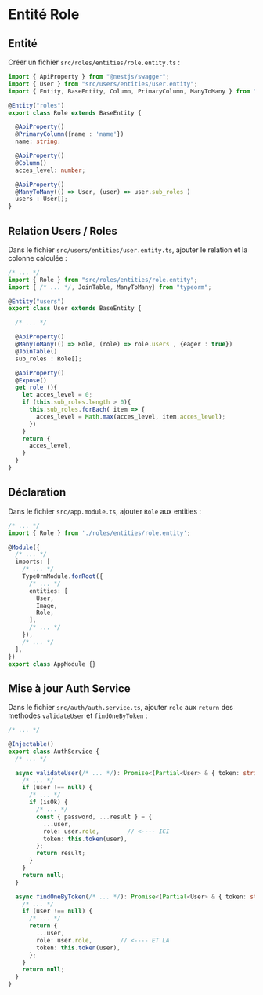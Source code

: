 # Entité Role

## Entité

Créer un fichier ```src/roles/entities/role.entity.ts``` : 

```ts
import { ApiProperty } from "@nestjs/swagger";
import { User } from "src/users/entities/user.entity";
import { Entity, BaseEntity, Column, PrimaryColumn, ManyToMany } from "typeorm";

@Entity("roles")
export class Role extends BaseEntity {

  @ApiProperty()
  @PrimaryColumn({name : 'name'})
  name: string;

  @ApiProperty()
  @Column()
  acces_level: number;

  @ApiProperty()
  @ManyToMany(() => User, (user) => user.sub_roles )
  users : User[];
}
```
## Relation Users / Roles

Dans le fichier ```src/users/entities/user.entity.ts```,  ajouter le relation et la colonne calculée :

```ts
/* ... */
import { Role } from "src/roles/entities/role.entity";
import { /* ... */, JoinTable, ManyToMany} from "typeorm";

@Entity("users")
export class User extends BaseEntity {

  /* ... */

  @ApiProperty()
  @ManyToMany(() => Role, (role) => role.users , {eager : true})
  @JoinTable()
  sub_roles : Role[];

  @ApiProperty()
  @Expose()
  get role (){
    let acces_level = 0;
    if (this.sub_roles.length > 0){
      this.sub_roles.forEach( item => {
        acces_level = Math.max(acces_level, item.acces_level);
      })
    }
    return {
      acces_level,
    }
  }
}
```

## Déclaration


Dans le fichier ```src/app.module.ts```, ajouter ```Role``` aux entities :

```ts
/* ... */
import { Role } from './roles/entities/role.entity';

@Module({
  /* ... */
  imports: [
    /* ... */
    TypeOrmModule.forRoot({
      /* ... */
      entities: [
        User,
        Image,
        Role,
      ],
      /* ... */
    }),
    /* ... */
  ],
})
export class AppModule {}
```


## Mise à jour Auth Service


Dans le fichier ```src/auth/auth.service.ts```, ajouter ```role``` aux ```return``` des methodes ```validateUser``` et ```findOneByToken``` :

```ts
/* ... */

@Injectable()
export class AuthService {
  /* ... */

  async validateUser(/* ... */): Promise<(Partial<User> & { token: string }) | null> {
    /* ... */
    if (user !== null) {
      /* ... */
      if (isOk) {
        /* ... */
        const { password, ...result } = {
          ...user,
          role: user.role,        // <---- ICI
          token: this.token(user),
        };
        return result;
      }
    }
    return null;
  }

  async findOneByToken(/* ... */): Promise<(Partial<User> & { token: string }) | null> {
    /* ... */
    if (user !== null) {
      /* ... */
      return {
        ...user,
        role: user.role,        // <---- ET LA
        token: this.token(user),
      };
    }
    return null;
  }
}
```




